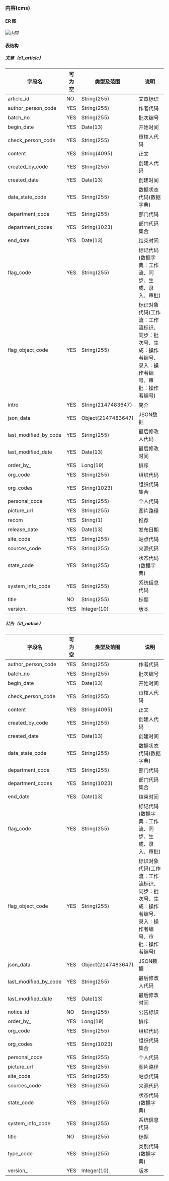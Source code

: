 
### 内容(cms)

#### ER 图

![内容](cms.png)

#### 表结构

##### 文章（c1_article）

字段名|可为空|类型及范围|说明
---|---|---|---
article_id|NO|String(255)|文章标识
author_person_code|YES|String(255)|作者代码
batch_no|YES|String(255)|批次编号
begin_date|YES|Date(13)|开始时间
check_person_code|YES|String(255)|审核人代码
content|YES|String(4095)|正文
created_by_code|YES|String(255)|创建人代码
created_date|YES|Date(13)|创建时间
data_state_code|YES|String(255)|数据状态代码(数据字典)
department_code|YES|String(255)|部门代码
department_codes|YES|String(1023)|部门代码集合
end_date|YES|Date(13)|结束时间
flag_code|YES|String(255)|标记代码(数据字典：工作流、同步、生成、录入、审批)
flag_object_code|YES|String(255)|标识对象代码(工作流：工作流标识、同步：批次号、生成：操作者编号、录入：操作者编号、审批：操作者编号)
intro|YES|String(2147483647)|简介
json_data|YES|Object(2147483647)|JSON数据
last_modified_by_code|YES|String(255)|最后修改人代码
last_modified_date|YES|Date(13)|最后修改时间
order_by_|YES|Long(19)|排序
org_code|YES|String(255)|组织代码
org_codes|YES|String(1023)|组织代码集合
personal_code|YES|String(255)|个人代码
picture_url|YES|String(255)|图片路径
recom|YES|String(1)|推荐
release_date|YES|Date(13)|发布日期
site_code|YES|String(255)|站点代码
sources_code|YES|String(255)|来源代码
state_code|YES|String(255)|状态代码(数据字典)
system_info_code|YES|String(255)|系统信息代码
title|NO|String(255)|标题
version_|YES|Integer(10)|版本

##### 公告（c1_notice）

字段名|可为空|类型及范围|说明
---|---|---|---
author_person_code|YES|String(255)|作者代码
batch_no|YES|String(255)|批次编号
begin_date|YES|Date(13)|开始时间
check_person_code|YES|String(255)|审核人代码
content|YES|String(4095)|正文
created_by_code|YES|String(255)|创建人代码
created_date|YES|Date(13)|创建时间
data_state_code|YES|String(255)|数据状态代码(数据字典)
department_code|YES|String(255)|部门代码
department_codes|YES|String(1023)|部门代码集合
end_date|YES|Date(13)|结束时间
flag_code|YES|String(255)|标记代码(数据字典：工作流、同步、生成、录入、审批)
flag_object_code|YES|String(255)|标识对象代码(工作流：工作流标识、同步：批次号、生成：操作者编号、录入：操作者编号、审批：操作者编号)
json_data|YES|Object(2147483647)|JSON数据
last_modified_by_code|YES|String(255)|最后修改人代码
last_modified_date|YES|Date(13)|最后修改时间
notice_id|NO|String(255)|公告标识
order_by_|YES|Long(19)|排序
org_code|YES|String(255)|组织代码
org_codes|YES|String(1023)|组织代码集合
personal_code|YES|String(255)|个人代码
picture_url|YES|String(255)|图片路径
site_code|YES|String(255)|站点代码
sources_code|YES|String(255)|来源代码
state_code|YES|String(255)|状态代码(数据字典)
system_info_code|YES|String(255)|系统信息代码
title|NO|String(255)|标题
type_code|YES|String(255)|类别代码(数据字典)
version_|YES|Integer(10)|版本
